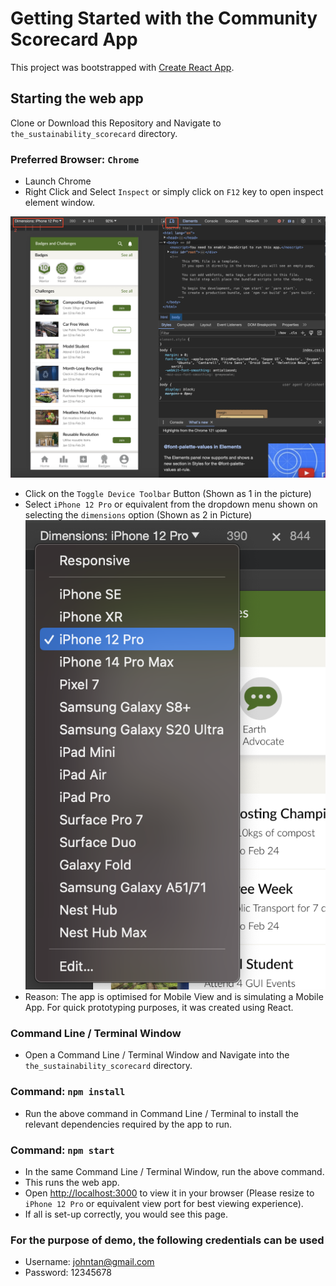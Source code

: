 # Getting Started with the Community Scorecard App

This project was bootstrapped with [Create React App](https://github.com/facebook/create-react-app).

## Starting the web app

Clone or Download this Repository and Navigate to
`the_sustainability_scorecard` directory.

### Preferred Browser: `Chrome`

- Launch Chrome
- Right Click and Select `Inspect` or simply click on `F12` key to open inspect element window.

![alt text](image-1.png)

- Click on the `Toggle Device Toolbar` Button (Shown as 1 in the picture)
- Select `iPhone 12 Pro` or equivalent from the dropdown menu shown on selecting the `dimensions` option (Shown as 2 in Picture)
  ![alt text](image.png)
- Reason: The app is optimised for Mobile View and is simulating a Mobile App. For quick prototyping purposes, it was created using React.

### Command Line / Terminal Window

- Open a Command Line / Terminal Window and Navigate into the `the_sustainability_scorecard` directory.

### Command: `npm install`

- Run the above command in Command Line / Terminal to install the relevant dependencies required by the app to run.

### Command: `npm start`

- In the same Command Line / Terminal Window, run the above command.
- This runs the web app.
- Open [http://localhost:3000](http://localhost:3000) to view it in your browser (Please resize to `iPhone 12 Pro` or equivalent view port for best viewing experience).
- If all is set-up correctly, you would see this page.

### For the purpose of demo, the following credentials can be used
- Username: johntan@gmail.com
- Password: 12345678
